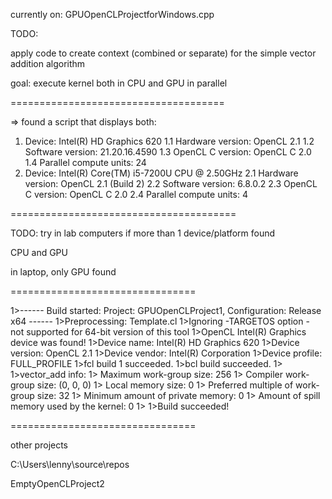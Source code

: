 currently on:
GPUOpenCLProjectforWindows.cpp

TODO:

apply code to create context (combined or separate)
for the simple vector addition algorithm

goal: execute kernel both in CPU and GPU in parallel

=====================================

=> found a script that displays both:

1. Device: Intel(R) HD Graphics 620
 1.1 Hardware version: OpenCL 2.1
 1.2 Software version: 21.20.16.4590
 1.3 OpenCL C version: OpenCL C 2.0
 1.4 Parallel compute units: 24
2. Device: Intel(R) Core(TM) i5-7200U CPU @ 2.50GHz
 2.1 Hardware version: OpenCL 2.1 (Build 2)
 2.2 Software version: 6.8.0.2
 2.3 OpenCL C version: OpenCL C 2.0
 2.4 Parallel compute units: 4

=======================================

TODO:
try in lab computers if more than 1 device/platform found

CPU and GPU

in laptop, only GPU found

================================

1>------ Build started: Project: GPUOpenCLProject1, Configuration: Release x64 ------
1>Preprocessing: Template.cl
1>Ignoring -TARGETOS option - not supported for 64-bit version of this tool
1>OpenCL Intel(R) Graphics device was found!
1>Device name: Intel(R) HD Graphics 620
1>Device version: OpenCL 2.1
1>Device vendor: Intel(R) Corporation
1>Device profile: FULL_PROFILE
1>fcl build 1 succeeded.
1>bcl build succeeded.
1>
1>vector_add info:
1>	Maximum work-group size: 256
1>	Compiler work-group size: (0, 0, 0)
1>	Local memory size: 0
1>	Preferred multiple of work-group size: 32
1>	Minimum amount of private memory: 0
1>	Amount of spill memory used by the kernel: 0
1>
1>Build succeeded!


================================


other projects

C:\Users\lenny\source\repos

EmptyOpenCLProject2 


